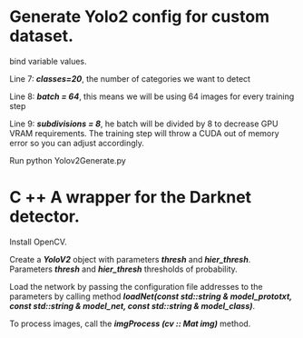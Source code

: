 <h1>Generate Yolo2 config for custom dataset.</h1>
bind variable values.<br>
<p>Line 7: <b><i>classes=20</b></i>, the number of categories we want to detect</p>
<p>Line 8: <b><i>batch = 64</b></i>, this means we will be using 64 images for every training step</p>
<p>Line 9: <b><i>subdivisions = 8</b></i>, he batch will be divided by 8 to decrease GPU VRAM requirements. The training step will throw a CUDA out of memory error so you can adjust accordingly.</p>
<p>Run python Yolov2Generate.py </p>

<h1>C ++ A wrapper for the Darknet detector.</h1>
<p>Install OpenCV.</p>
<p>Create a <b><i>YoloV2</b></i> object with parameters <b><i>thresh</b></i> and<b><i> hier_thresh</b></i>. Parameters <b><i>thresh</b></i> and <b><i>hier_thresh</b></i> thresholds of probability.</p>
<p>Load the network by passing the configuration file addresses to the parameters by calling method <b><i>loadNet(const std::string & model_prototxt, const std::string & model_net, const std::string & model_class)</b></i>.</p>
<p>To process images, call the <b><i>imgProcess (cv :: Mat img)</b></i> method. </p>